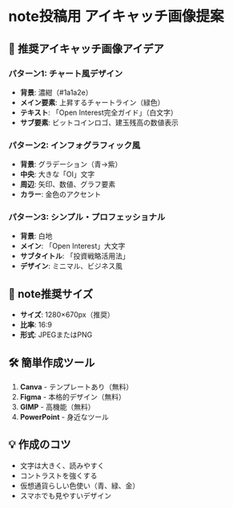 # note投稿用 アイキャッチ画像提案

## 🎨 推奨アイキャッチ画像アイデア

### パターン1: チャート風デザイン
- **背景**: 濃紺（#1a1a2e）
- **メイン要素**: 上昇するチャートライン（緑色）
- **テキスト**: 「Open Interest完全ガイド」（白文字）
- **サブ要素**: ビットコインロゴ、建玉残高の数値表示

### パターン2: インフォグラフィック風
- **背景**: グラデーション（青→紫）
- **中央**: 大きな「OI」文字
- **周辺**: 矢印、数値、グラフ要素
- **カラー**: 金色のアクセント

### パターン3: シンプル・プロフェッショナル
- **背景**: 白地
- **メイン**: 「Open Interest」大文字
- **サブタイトル**: 「投資戦略活用法」
- **デザイン**: ミニマル、ビジネス風

## 📏 note推奨サイズ
- **サイズ**: 1280×670px（推奨）
- **比率**: 16:9
- **形式**: JPEGまたはPNG

## 🛠️ 簡単作成ツール
1. **Canva** - テンプレートあり（無料）
2. **Figma** - 本格的デザイン（無料）
3. **GIMP** - 高機能（無料）
4. **PowerPoint** - 身近なツール

## 💡 作成のコツ
- 文字は大きく、読みやすく
- コントラストを強くする
- 仮想通貨らしい色使い（青、緑、金）
- スマホでも見やすいデザイン